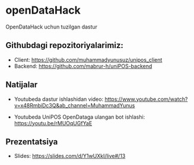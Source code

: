 # openDataHack

OpenDataHack uchun tuzilgan dastur

## Githubdagi repozitoriyalarimiz:

-   Client: https://github.com/muhammadyunusuz/unipos_client
-   Backend: https://github.com/mabrur-h/uniPOS-backend

## Natijalar

-   Youtubeda dastur ishlashidan video:
    https://www.youtube.com/watch?v=x48RmbiDc3Q&ab_channel=MuhammadYunus

-   Youtubeda UniPOS OpenDataga ulangan bot ishlashi: https://youtu.be/rMUOqUGfYaE

## Prezentatsiya

-   Slides: https://slides.com/d/Y1wUXkI/live#/13
